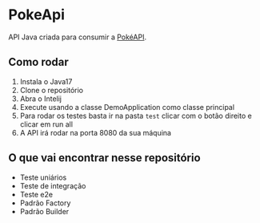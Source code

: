 # PokeApi

API Java criada para consumir a [PokéAPI](https://pokeapi.co/).

## Como rodar

1. Instala o Java17
2. Clone o repositório
3. Abra o Intelij
4. Execute usando a classe DemoApplication como classe principal
5. Para rodar os testes basta ir na pasta `test` clicar com o botão direito e clicar em run all
6. A API irá rodar na porta 8080 da sua máquina

## O que vai encontrar nesse repositório
* Teste uniários
* Teste de integração
* Teste e2e
* Padrão Factory
* Padrão Builder
